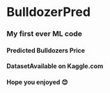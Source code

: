 # BulldozerPred

### My first ever ML code 
#### Predicted Bulldozers Price
#### DatasetAvailable on Kaggle.com
#### Hope you enjoyed 😊
